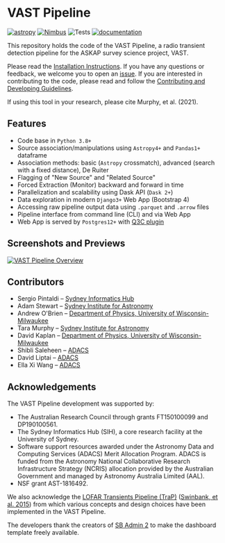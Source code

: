 # VAST Pipeline

<!-- created with https://shields.io/category/monitoring -->
[![astropy](http://img.shields.io/badge/powered%20by-AstroPy-orange.svg?style=flat)](http://www.astropy.org/)
[![Nimbus](https://img.shields.io/website?down_color=red&down_message=offline&label=Nimbus&up_color=green&up_message=online&url=https%3A%2F%2Fdev.pipeline.vast-survey.org)](https://dev.pipeline.vast-survey.org)
![Tests](https://github.com/askap-vast/vast-pipeline/workflows/test-suite/badge.svg)
[![documentation](https://img.shields.io/badge/docs-mkdocs%20material-blue.svg?style=flat)](https://vast-survey.org/vast-pipeline/)
<!-- TODO: replace above with this below when repo is public -->
<!-- ![Tests](https://img.shields.io/github/workflow/status/askap-vast/vast-pipeline/test-suite/master?label=Test%20Suite&logo=github) -->

This repository holds the code of the VAST Pipeline, a radio transient detection pipeline for the ASKAP survey science project, VAST.

Please read the [Installation Instructions](https://vast-survey.org/vast-pipeline/v1.0.0/gettingstarted/installation/). If you have any questions or feedback, we welcome you to open an [issue](https://github.com/askap-vast/vast-pipeline/issues). If you are interested in contributing to the code, please read and follow the [Contributing and Developing Guidelines](https://vast-survey.org/vast-pipeline/developing/intro/).

If using this tool in your research, please cite Murphy, et al. (2021).

## Features

* Code base in `Python 3.8+`
* Source association/manipulations using `Astropy4+` and `Pandas1+` dataframe
* Association methods: basic (`Astropy` crossmatch), advanced (search with a fixed distance), De Ruiter
* Flagging of "New Source" and "Related Source"
* Forced Extraction (Monitor) backward and forward in time
* Parallelization and scalability using Dask API (`Dask 2+`)
* Data exploration in modern `Django3+` Web App (Bootstrap 4)
* Accessing raw pipeline output data using `.parquet` and `.arrow` files
* Pipeline interface from command line (CLI) and via Web App
* Web App is served by `Postgres12+` with [Q3C plugin](https://github.com/segasai/q3c)

## Screenshots and Previews

[![VAST Pipeline Overview](https://github.com/askap-vast/vast-pipeline/blob/master/docs/img/vast_pipeline_overview1.gif)](https://github.com/askap-vast/vast-pipeline/blob/master/docs/img/vast_pipeline_overview1.gif)

## Contributors

* Sergio Pintaldi – [Sydney Informatics Hub](https://informatics.sydney.edu.au)
* Adam Stewart – [Sydney Institute for Astronomy](https://sifa.sydney.edu.au/)
* Andrew O'Brien – [Department of Physics, University of Wisconsin-Milwaukee](https://uwm.edu/physics/research/astronomy-gravitation-cosmology/)
* Tara Murphy – [Sydney Institute for Astronomy](https://sifa.sydney.edu.au/)
* David Kaplan – [Department of Physics, University of Wisconsin-Milwaukee](https://uwm.edu/physics/research/astronomy-gravitation-cosmology/)
* Shibli Saleheen – [ADACS](https://adacs.org.au/who-we-are/our-team/)
* David Liptai – [ADACS](https://adacs.org.au/who-we-are/our-team/)
* Ella Xi Wang – [ADACS](https://adacs.org.au/who-we-are/our-team/)

## Acknowledgements

The VAST Pipeline development was supported by:

* The Australian Research Council through grants FT150100099 and DP190100561.
* The Sydney Informatics Hub (SIH), a core research facility at the University of Sydney.
* Software support resources awarded under the Astronomy Data and Computing Services (ADACS) Merit Allocation Program. ADACS is funded from the Astronomy National Collaborative Research Infrastructure Strategy (NCRIS) allocation provided by the Australian Government and managed by Astronomy Australia Limited (AAL).
* NSF grant AST-1816492.

We also acknowledge the [LOFAR Transients Pipeline (TraP)](https://ascl.net/1412.011) ([Swinbank, et al. 2015](https://ui.adsabs.harvard.edu/abs/2015A%26C....11...25S/abstract)) from which various concepts and design choices have been implemented in the VAST Pipeline.

The developers thank the creators of [SB Admin 2](https://github.com/StartBootstrap/startbootstrap-sb-admin-2) to make the dashboard template freely available.
